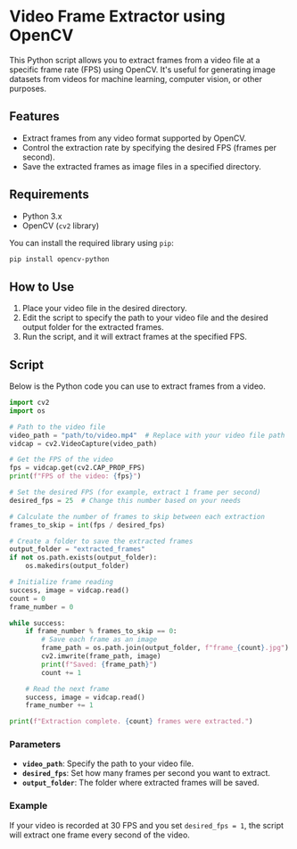 # Video Frame Extractor using OpenCV

This Python script allows you to extract frames from a video file at a specific frame rate (FPS) using OpenCV. It's useful for generating image datasets from videos for machine learning, computer vision, or other purposes.

## Features
- Extract frames from any video format supported by OpenCV.
- Control the extraction rate by specifying the desired FPS (frames per second).
- Save the extracted frames as image files in a specified directory.

## Requirements

- Python 3.x
- OpenCV (`cv2` library)

You can install the required library using `pip`:

```bash
pip install opencv-python
```

## How to Use

1. Place your video file in the desired directory.
2. Edit the script to specify the path to your video file and the desired output folder for the extracted frames.
3. Run the script, and it will extract frames at the specified FPS.

## Script

Below is the Python code you can use to extract frames from a video.

```python
import cv2
import os

# Path to the video file
video_path = "path/to/video.mp4"  # Replace with your video file path
vidcap = cv2.VideoCapture(video_path)

# Get the FPS of the video
fps = vidcap.get(cv2.CAP_PROP_FPS)
print(f"FPS of the video: {fps}")

# Set the desired FPS (for example, extract 1 frame per second)
desired_fps = 25  # Change this number based on your needs

# Calculate the number of frames to skip between each extraction
frames_to_skip = int(fps / desired_fps)

# Create a folder to save the extracted frames
output_folder = "extracted_frames"
if not os.path.exists(output_folder):
    os.makedirs(output_folder)

# Initialize frame reading
success, image = vidcap.read()
count = 0
frame_number = 0

while success:
    if frame_number % frames_to_skip == 0:
        # Save each frame as an image
        frame_path = os.path.join(output_folder, f"frame_{count}.jpg")
        cv2.imwrite(frame_path, image)
        print(f"Saved: {frame_path}")
        count += 1

    # Read the next frame
    success, image = vidcap.read()
    frame_number += 1

print(f"Extraction complete. {count} frames were extracted.")
```

### Parameters

- **`video_path`**: Specify the path to your video file.
- **`desired_fps`**: Set how many frames per second you want to extract.
- **`output_folder`**: The folder where extracted frames will be saved.

### Example

If your video is recorded at 30 FPS and you set `desired_fps = 1`, the script will extract one frame every second of the video.

